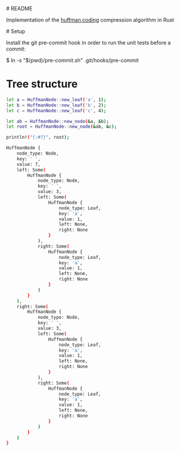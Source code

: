 # README

Implementation of the [huffman coding](https://en.wikipedia.org/wiki/Huffman_coding) compression algorithm in Rust

# Setup

Install the git pre-commit hook in order to run the unit tests before a commit:

  $ ln -s "$(pwd)/pre-commit.sh" .git/hooks/pre-commit

# Tree structure

```bash
let a = HuffmanNode::new_leaf('a', 1);
let b = HuffmanNode::new_leaf('b', 2);
let c = HuffmanNode::new_leaf('c', 4);

let ab = HuffmanNode::new_node(&a, &b);
let root = HuffmanNode::new_node(&ab, &c);

println!("{:#?}", root);
```

```bash
HuffmanNode {
    node_type: Node,
    key: ' ',
    value: 7,
    left: Some(
        HuffmanNode {
            node_type: Node,
            key: ' ',
            value: 3,
            left: Some(
                HuffmanNode {
                    node_type: Leaf,
                    key: 'a',
                    value: 1,
                    left: None,
                    right: None
                }
            ),
            right: Some(
                HuffmanNode {
                    node_type: Leaf,
                    key: 'a',
                    value: 1,
                    left: None,
                    right: None
                }
            )
        }
    ),
    right: Some(
        HuffmanNode {
            node_type: Node,
            key: ' ',
            value: 3,
            left: Some(
                HuffmanNode {
                    node_type: Leaf,
                    key: 'a',
                    value: 1,
                    left: None,
                    right: None
                }
            ),
            right: Some(
                HuffmanNode {
                    node_type: Leaf,
                    key: 'a',
                    value: 1,
                    left: None,
                    right: None
                }
            )
        }
    )
}
```
